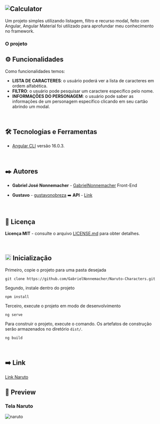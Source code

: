 ![Calculator](https://github.com/GabrielNonnemacher/Naruto-Characters/assets/87139289/8e8dbae4-ba77-4ca1-9ec3-ca5008412e05)
-----------------

Um projeto simples utilizando listagem, filtro e recurso modal, feito com Angular, Angular Material foi utilizado para aprofundar meu conhecimento no framework.

### O projeto

## ⚙️ Funcionalidades

Como funcionalidades temos:

  * **LISTA DE CARACTERES**: o usuário poderá ver a lista de caracteres em ordem alfabética.
  * **FILTRO**: o usuário pode pesquisar um caractere específico pelo nome.
  * **INFORMAÇÕES DO PERSONAGEM**: o usuário pode saber as informações de um personagem específico clicando em seu cartão abrindo um modal.

<br/>

## 🛠️ Tecnologias e Ferramentas

* [Angular CLI](https://github.com/angular/angular-cli) versão 16.0.3.
  
<br/>

## ✒️ Autores

* **Gabriel José Nonnemacher** - [GabrielNonnemacher](https://github.com/GabrielNonnemacher) Front-End

* **Gustavo** - [gustavonobreza](https://github.com/gustavonobreza) ➡️ **API** - [Link](https://github.com/gustavonobreza/naruto-api)
<br/>

## 📄 Licença

**Licença MIT** - consulte o arquivo [LICENSE.md](https://github.com/GabrielNonnemacher/Naruto-Characters/blob/master/LICENSE) para obter detalhes.

<br/>

## <img height="20px" src="https://cdn-icons-png.flaticon.com/512/352/352163.png"> Inicialização

Primeiro, copie o projeto para uma pasta desejada
```
git clone https://github.com/GabrielNonnemacher/Naruto-Characters.git
```

Segundo, instale dentro do projeto
```
npm install
```

Terceiro, execute o projeto em modo de desenvolvimento
```
ng serve
```
Para construir o projeto, execute o comando. Os artefatos de construção serão armazenados no diretório `dist/`.
```
ng build
```
<br/>

## ➡️ Link
<a href="" target="_blank" rel="noopener noreferrer">Link Naruto<a/>
<br/>

## 👀 Preview
### Tela Naruto
![naruto](https://github.com/GabrielNonnemacher/Naruto-Characters/assets/87139289/e712b160-8db5-42f3-9b62-5274dcdb3112)
